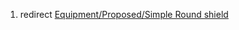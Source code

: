 1.  redirect [Equipment/Proposed/Simple Round
    shield](Equipment/Proposed/Simple_Round_shield "wikilink")